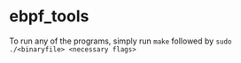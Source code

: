 # ebpf_tools
To run any of the programs, simply run `make` followed by `sudo ./<binaryfile> <necessary flags>`
